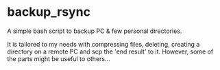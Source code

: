 # backup_rsync
A simple bash script to backup PC &amp; few personal directories.

It is tailored to my needs with compressing files, deleting, creating a directory on a remote PC and scp the 'end result' to it. However, some of the parts might be useful to others... 
